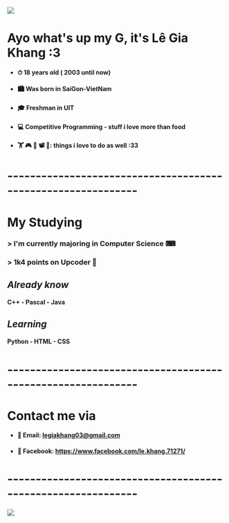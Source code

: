![](https://i.pinimg.com/originals/8c/9a/07/8c9a079986a4ce112882fea6db3ffdee.gif)
# **Ayo what's up my G, it's Lê Gia Khang :3**
- #### ⏱  18 years old ( 2003 until now)
- #### 🏙 Was born in SaiGon-VietNam
- #### 🎓 Freshman in UIT 
- #### 💻 Competitive Programming - stuff i love more than food
- #### 🏋  ️🎮  🎸 📽 📙: things i love to do as well :33
# -------------------------------------------------------------
# **My Studying**
### > I'm currently majoring in Computer Science ⌨
### > 1k4 points on Upcoder 💾
## *Already know*
#### C++ - Pascal - Java
## *Learning* 
#### Python - HTML - CSS
# -------------------------------------------------------------
# **Contact me via**
- #### 📧 Email: legiakhang03@gmail.com
- #### 📱 Facebook: https://www.facebook.com/le.khang.71271/
# -------------------------------------------------------------
![](https://i.pinimg.com/originals/0d/e9/dd/0de9dd222e45806ebad5a334e821c397.gif)



